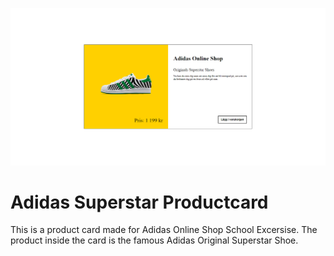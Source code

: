 ![Adidas Superstar Productcard](screen.png)

# Adidas Superstar Productcard
This is a product card made for Adidas Online Shop School Excersise. The product inside the card is the famous Adidas Original Superstar Shoe.
